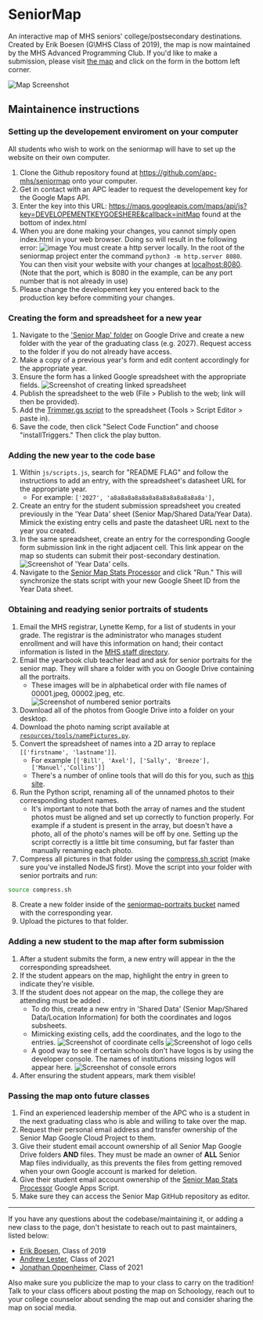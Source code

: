 # SeniorMap
An interactive map of MHS seniors' college/postsecondary destinations. Created by Erik Boesen (G\MHS Class of 2019), the map is now maintained by the MHS Advanced Programming Club. If you'd like to make a submission, please visit [the map](https://apc-gm.com/seniormap) and click on the form in the bottom left corner.

![Map Screenshot](screenshot.png)

## Maintainence instructions
### Setting up the developement enviroment on your computer

All students who wish to work on the seniormap will have to set up the website on their own computer.
1. Clone the Github repository found at https://github.com/apc-mhs/seniormap onto your computer.
2. Get in contact with an APC leader to request the developement key for the Google Maps API.
3. Enter the key into this URL: https://maps.googleapis.com/maps/api/js?key=DEVELOPEMENTKEYGOESHERE&callback=initMap found at the bottom of index.html
4. When you are done making your changes, you cannot simply open index.html in your web browser. Doing so will result in the following error: ![image](https://user-images.githubusercontent.com/57159537/128790953-00e1c4ee-92c1-4475-af0e-127819103c97.png) You must create a http server locally. In the root of the seniormap project enter the command `python3 -m http.server 8080`. You can then visit your website with your changes at [localhost:8080](localhost:8080). (Note that the port, which is 8080 in the example, can be any port number that is not already in use)
5. Please change the developement key you entered back to the production key before commiting your changes.

### Creating the form and spreadsheet for a new year

1. Navigate to the ['Senior Map' folder](https://drive.google.com/drive/folders/1Jko-Gei3H9em6nXjL_Tia8j4NNptmD6k) on Google Drive and create a new folder with the year of the graduating class (e.g. 2027). Request access to the folder if you do not already have access.
2. Make a copy of a previous year's form and edit content accordingly for the appropriate year.
3. Ensure the form has a linked Google spreadsheet with the appropriate fields.
![Screenshot of creating linked spreadsheet](resources/readme/create_linked_sheet.png)
4. Publish the spreadsheet to the web (File > Publish to the web; link will then be provided).
5. Add the [Trimmer.gs script](resources/tools/Trimmer.gs) to the spreadsheet (Tools > Script Editor > paste in).
6. Save the code, then click "Select Code Function" and choose "installTriggers." Then click the play button.

### Adding the new year to the code base

1. Within `js/scripts.js`, search for "README FLAG" and follow the instructions to add an entry, with the spreadsheet's datasheet URL for the appropriate year.
   - For example: `['2027', 'a8a8a8a8a8a8a8a8a8a8a8a8a8a'],`
2. Create an entry for the student submission spreadsheet you created previously in the 'Year Data' sheet (Senior Map/Shared Data/Year Data). Mimick the existing entry cells and paste the datasheet URL next to the year you created.
3. In the same spreadsheet, create an entry for the corresponding Google form submission link in the right adjacent cell. This link appear on the map so students can submit their post-secondary destination.
![Screenshot of 'Year Data' cells](resources/readme/year_data_sheet.png).
4. Navigate to the [Senior Map Stats Processor](https://script.google.com/d/1e7sXhj4i-caj1n9NKWWG1OcA8QSC51SULYJdCsqF82vyFqW9ESKs58U4/edit?usp=sharing) and click "Run." This will synchronize the stats script with your new Google Sheet ID from the Year Data sheet.

### Obtaining and readying senior portraits of students

1. Email the MHS registrar, Lynette Kemp, for a list of students in your grade. The registrar is the administrator who manages student enrollment and will have this information on hand; their contact information is listed in the [MHS staff directory](https://mhs.fccps.org/o/mhs/staff).
2. Email the yearbook club teacher lead and ask for senior portraits for the senior map. They will share a folder with you on Google Drive containing all the portraits.
   - These images will be in alphabetical order with file names of 00001.jpeg, 00002.jpeg, etc.
   ![Screenshot of numbered senior portraits](resources/readme/shared_portraits.png)
3. Download all of the photos from Google Drive into a folder on your desktop.
4. Download the photo naming script available at [`resources/tools/namePictures.py`](resources/tools/namePictures.py).
5. Convert the spreadsheet of names into a 2D array to replace `[['firstname', 'lastname']]`.
   - For example `[['Bill', 'Axel'], ['Sally', 'Breeze'], ['Manuel','Collins']]`
   - There's a number of online tools that will do this for you, such as [this site](https://www.seabreezecomputers.com/excel2array).
6. Run the Python script, renaming all of the unnamed photos to their corresponding student names.
   - It's important to note that both the array of names and the student photos must be aligned and set up correctly to function properly. For example if a student is present in the array, but doesn't have a photo, all of the photo's names will be off by one. Setting up the script correctly is a little bit time consuming, but far faster than manually renaming each photo.
7. Compress all pictures in that folder using the [compress.sh script](readme/tools/compress.sh) (make sure you've installed NodeJS first). Move the script into your folder with senior portraits and run:
```bash
source compress.sh
```
8. Create a new folder inside of the [seniormap-portraits bucket](https://console.cloud.google.com/storage/browser/seniormap-portraits;tab=objects?forceOnBucketsSortingFiltering=false&project=senior-map-277617&prefix=&forceOnObjectsSortingFiltering=false) named with the corresponding year.
9. Upload the pictures to that folder.


### Adding a new student to the map after form submission

1. After a student submits the form, a new entry will appear in the the corresponding spreadsheet.
2. If the student appears on the map, highlight the entry in green to indicate they're visible.
3. If the student does not appear on the map, the college they are attending must be added .
   - To do this, create a new entry in 'Shared Data' (Senior Map/Shared Data/Location Information) for both the coordinates and logos subsheets.
   - Mimicking existing cells, add the coordinates, and the logo to the entries.
   ![Screenshot of coordinate cells](resources/readme/coordinates_sheet.png)
   ![Screenshot of logo cells](resources/readme/logo_sheet.png)
   - A good way to see if certain schools don't have logos is by using the developer console. The names of institutions missing logos will appear here.
   ![Screenshot of console errors](resources/readme/console_error_reporting.png)
4. After ensuring the student appears, mark them visible!

### Passing the map onto future classes
1. Find an experienced leadership member of the APC who is a student in the next graduating class who is able and willing to take over the map.
2. Request their personal email address and transfer ownership of the Senior Map Google Cloud Project to them.
3. Give their student email account ownership of all Senior Map Google Drive folders **AND** files. They must be made an owner of **ALL** Senior Map files individually, as this prevents the files from getting removed when your own Google account is marked for deletion.
4. Give their student email account ownership of the [Senior Map Stats Processor](https://script.google.com/d/1e7sXhj4i-caj1n9NKWWG1OcA8QSC51SULYJdCsqF82vyFqW9ESKs58U4/edit?usp=sharing) Google Apps Script.
5. Make sure they can access the Senior Map GitHub repository as editor.

---

If you have any questions about the codebase/maintaining it, or adding a new class to the page, don't hesistate to reach out to past maintainers, listed below:

- [Erik Boesen](https://github.com/ErikBoesen), Class of 2019
- [Andrew Lester](https://github.com/AndrewLester), Class of 2021
- [Jonathan Oppenheimer](https://github.com/TheBlueness), Class of 2021

Also make sure you publicize the map to your class to carry on the tradition! Talk to your class officers about posting the map on Schoology, reach out to your college counselor about sending the map out and consider sharing the map on social media.
